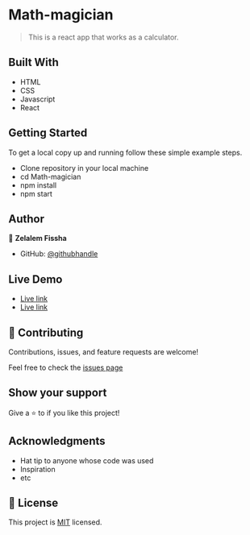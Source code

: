 # Math-magician

> This is a react app that works as a calculator.


## Built With

- HTML
- CSS 
- Javascript
- React

## Getting Started

To get a local copy up and running follow these simple example steps.

- Clone repository in your local machine 
- cd Math-magician
- npm install
- npm start


## Author

 👤 **Zelalem Fissha**

- GitHub: [@githubhandle](https://github.com/zelalem1222)

## Live Demo 

- [Live link](https://delightful-pithivier-d29187.netlify.app/)
- [Live link](https://greve-baguette-12145.herokuapp.com/)


## 🤝 Contributing

Contributions, issues, and feature requests are welcome!

Feel free to check the [issues page](https://github.com/Zelalem1222/Math-magician/issues)

## Show your support

Give a ⭐️ to if you like this project!


## Acknowledgments

- Hat tip to anyone whose code was used
- Inspiration
- etc

## 📝 License

This project is [MIT](./MIT.md) licensed.


